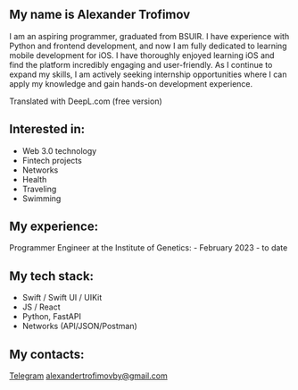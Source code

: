 ## My name is Alexander Trofimov

I am an aspiring programmer, graduated from BSUIR. 
I have experience with Python and frontend development,
and now I am fully dedicated to learning mobile 
development for iOS. I have thoroughly enjoyed learning 
iOS and find the platform incredibly engaging and user-friendly.
As I continue to expand my skills, I am actively seeking
internship opportunities where I can apply my knowledge
and gain hands-on development experience.

Translated with DeepL.com (free version)
## Interested in:

 - Web 3.0 technology
 - Fintech projects
 - Networks 
 - Health
 - Traveling
 - Swimming


## My experience:
Programmer Engineer at the Institute of Genetics: -   February 2023 - to date


## My tech stack:
- Swift / Swift UI / UIKit
- JS / React
- Python, FastAPI
- Networks (API/JSON/Postman)

## My contacts:
[Telegram](https://t.me/trofimovby)
alexandertrofimovby@gmail.com

